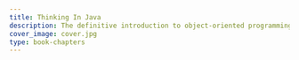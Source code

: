 ```yaml
---
title: Thinking In Java
description: The definitive introduction to object-oriented programming in the language of the world wide web
cover_image: cover.jpg
type: book-chapters
---
```

